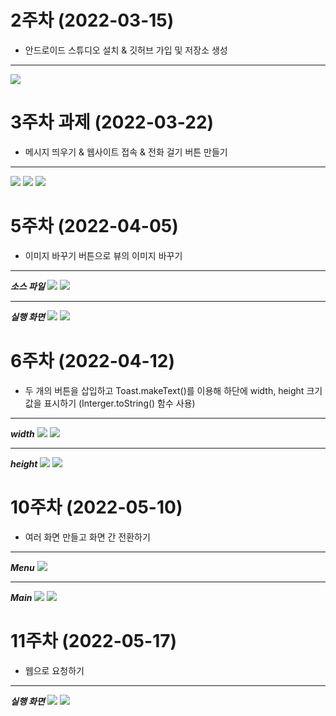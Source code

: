 # 2주차 (2022-03-15)
- 안드로이드 스튜디오 설치 & 깃허브 가입 및 저장소 생성
---
<img width="" height="" src="./pic/2st.png"></img>

# 3주차 과제 (2022-03-22)
- 메시지 띄우기 & 웹사이트 접속 & 전화 걸기 버튼 만들기
---
<img width="" height="" src="./pic/메시지.png"></img>
<img width="" height="" src="./pic/네이버.png"></img>
<img width="" height="" src="./pic/전화걸기.png"></img>

# 5주차 (2022-04-05)
- 이미지 바꾸기 버튼으로 뷰의 이미지 바꾸기
---
***소스 파일***
<img width="" height="" src="./pic/메인.png"></img>
<img width="" height="" src="./pic/액티비티.png"></img>

---
***실행 화면***
<img width="" height="" src="./pic/dog.png"></img>
<img width="" height="" src="./pic/puppy.png"></img>

# 6주차 (2022-04-12)
- 두 개의 버튼을 삽입하고 Toast.makeText()를 이용해 하단에 width, height 크기 값을 표시하기 (Interger.toString() 함수 사용)
---
***width***
<img width="" height="" src="./pic/width1.png"></img>
<img width="" height="" src="./pic/width2.png"></img>

---
***height***
<img width="" height="" src="./pic/height1.png"></img>
<img width="" height="" src="./pic/height2.png"></img>

# 10주차 (2022-05-10)
- 여러 화면 만들고 화면 간 전환하기
---
***Menu***
<img width="" height="" src="./pic/10_1.png"></img>

---
***Main***
<img width="" height="" src="./pic/10_2.png"></img>
<img width="" height="" src="./pic/10_3.png"></img>

# 11주차 (2022-05-17)
- 웹으로 요청하기
---
***실행 화면***
<img width="" height="" src="./pic/11_1.png"></img>
<img width="" height="" src="./pic/11_2.png"></img>
